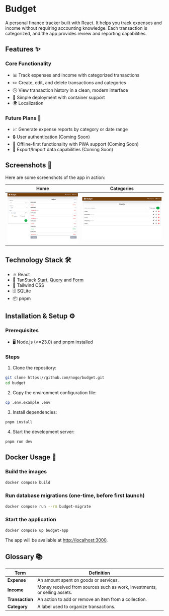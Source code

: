 # Budget

A personal finance tracker built with React. It helps you track expenses and income without requiring accounting knowledge. Each transaction is categorized, and the app provides review and reporting capabilities.

## Features ✨

### Core Functionality

- 📊 Track expenses and income with categorized transactions
- ✏️ Create, edit, and delete transactions and categories
- 🕒 View transaction history in a clean, modern interface
- 🐳 Simple deployment with container support
- 🌍 Localization

### Future Plans 🚀

- 📈 Generate expense reports by category or date range
- 🔒 User authentication (Coming Soon)
- 📶 Offline-first functionality with PWA support (Coming Soon)
- 🔄 Export/Import data capabilities (Coming Soon)

## Screenshots 📸

Here are some screenshots of the app in action:

| Home                            | Categories                                     |
| ------------------------------- | ---------------------------------------------- |
| ![Home](./screenshots/home.png) | ![Category list](./screenshots/categories.png) |

## Technology Stack 🛠️

- ⚛️ React
- 🧰 TanStack [Start](https://tanstack.com/start/latest), [Query](https://tanstack.com/query/latest) and [Form](https://tanstack.com/form/latest)
- 🎨 Tailwind CSS
- 🗄️ SQLite
- 📦 pnpm

## Installation & Setup ⚙️

### Prerequisites

- 🖥️ Node.js (>=23.0) and pnpm installed

### Steps

1. Clone the repository:

```bash
git clone https://github.com/nogo/budget.git
cd budget
```

2. Copy the environment configuration file:

```bash
cp .env.example .env
```

3. Install dependencies:

```bash
pnpm install
```

4. Start the development server:

```bash
pnpm run dev
```

## Docker Usage 🐳

### Build the images

```bash
docker compose build
```

### Run database migrations (one-time, before first launch)

```bash
docker compose run --rm budget-migrate
```

### Start the application

```bash
docker compose up budget-app
```

The app will be available at [http://localhost:3000](http://localhost:3000).

## Glossary 📚

| **Term**        | **Definition**                                                            |
| --------------- | ------------------------------------------------------------------------- |
| **Expense**     | An amount spent on goods or services.                                     |
| **Income**      | Money received from sources such as work, investments, or selling assets. |
| **Transaction** | An action to add or remove an item from a collection.                     |
| **Category**    | A label used to organize transactions.                                    |

